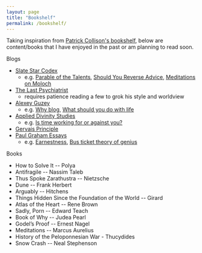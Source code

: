 ```yaml
---
layout: page
title: "Bookshelf"
permalink: /bookshelf/
---
```


Taking inspiration from [Patrick Collison's bookshelf](https://patrickcollison.com/bookshelf), below 
are content/books that I have enjoyed in the past or am planning to read soon.

Blogs
- [Slate Star Codex](https://slatestarcodex.com/)
    - e.g. [Parable of the Talents](https://slatestarcodex.com/2015/01/31/the-parable-of-the-talents/),  [Should You Reverse Advice](https://slatestarcodex.com/2014/03/24/should-you-reverse-any-advice-you-hear/), [Meditations on Moloch](https://slatestarcodex.com/2014/07/30/meditations-on-moloch/)
- [The Last Psychiatrist](https://thelastpsychiatrist.com/)
    - requires patience reading a few to grok his style and worldview
- [Alexey Guzey](https://guzey.com/) 
    - e.g. [Why blog](https://guzey.com/personal/why-have-a-blog/), [What should you do with life](https://guzey.com/personal/what-should-you-do-with-your-life/)
- [Applied Divinity Studies](https://applieddivinitystudies.com/)
    - e.g. [Is time working for or against you?](https://applieddivinitystudies.com/time/)
- [Gervais Principle](https://www.ribbonfarm.com/2009/10/07/the-gervais-principle-or-the-office-according-to-the-office/)
- [Paul Graham Essays](http://www.paulgraham.com/articles.html)
    - e.g. [Earnestness](http://www.paulgraham.com/earnest.html), [Bus ticket theory of genius](http://www.paulgraham.com/genius.html)

Books
- How to Solve It -- Polya
- Antifragile -- Nassim Taleb
- Thus Spoke Zarathustra -- Nietzsche
- Dune -- Frank Herbert
- Arguably -- Hitchens
- Things Hidden Since the Foundation of the World -- Girard
- Atlas of the Heart -- Rene Brown
- Sadly, Porn -- Edward Teach
- Book of Why -- Judea Pearl
- Godel’s Proof -- Ernest Nagel
- Meditations -- Marcus Aurelius
- History of the Peloponnesian War - Thucydides
- Snow Crash -- Neal Stephenson
